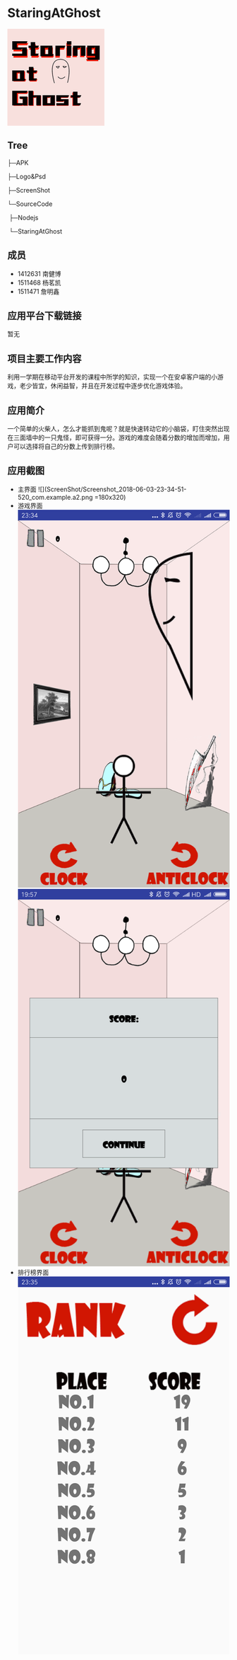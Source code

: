 ﻿# StaringAtGhost

![logo](Logo&Psd/logo_icon.png)

## Tree
├─APK

├─Logo&Psd

├─ScreenShot

└─SourceCode

​    ├─Nodejs

​    └─StaringAtGhost



##  成员
- 1412631 南健博 
- 1511468 杨茗凯 
- 1511471 詹明鑫 

## 应用平台下载链接
暂无

## 项目主要工作内容
利用一学期在移动平台开发的课程中所学的知识，实现一个在安卓客户端的小游戏，老少皆宜，休闲益智，并且在开发过程中逐步优化游戏体验。

## 应用简介
一个简单的火柴人，怎么才能抓到鬼呢？就是快速转动它的小脑袋，盯住突然出现在三面墙中的一只鬼怪，即可获得一分。游戏的难度会随着分数的增加而增加，用户可以选择将自己的分数上传到排行榜。

## 应用截图
- 主界面
  ![](ScreenShot/Screenshot_2018-06-03-23-34-51-520_com.example.a2.png =180x320)
- 游戏界面
  ![](ScreenShot/Screenshot_2018-06-03-23-34-55-973_com.example.a2.png)
  ![](ScreenShot/Screenshot_2018-06-05-19-57-55-357_com.example.a2.png)
- 排行榜界面
  ![](ScreenShot/Screenshot_2018-06-03-23-35-02-422_com.example.a2.png)
